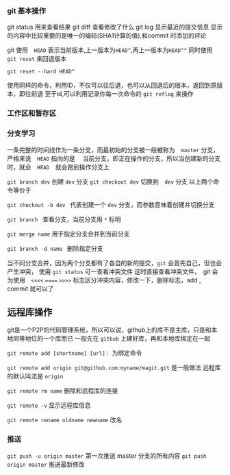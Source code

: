 ### git 基本操作 
git status 用来查看结果
git diff 查看修改了什么
git log 显示最近的提交信息
  显示的内容中比较重要的是唯一的编码(SHA1计算的值),和commit 时添加的评论

git 使用　`HEAD` 表示当前版本,上一版本为`HEAD^`,再上一版本为`HEAD^^`
同时使用 `git reset` 来回退版本
```
git reset --hard HEAD^
```
使用同样的命令，利用ID，不仅可以往后退，也可以从回退后的版本，返回到原版本，即往前退
至于id,可以利用记录你每一次命令的 `git reflog` 来操作

### 工作区和暂存区


### 分支学习


一条完整的时间线作为一条分支，而最初始的分支被一般被称为　`master` 分支，　严格来说　`HEAD` 指向的是　
当前分支，即正在操作的分支，所以当创建新的分支时，就会　`HEAD`　就会跑到操作分支上

`git branch dev`  创建 `dev` 分支
`git checkout dev` 切换到　`dev` 分支
以上两个命令等价于　

`git checkout -b dev ` 代表创建一个 `dev` 分支，而参数意味着创建并切换分支

`git branch ` 查看分支，当前分支用 `*` 标明　

`git merge name` 用于指定分支合并到当前分支

`git branch -d name ` 删除指定分支

当不同分支合并，因为两个分支都有了各自的新的提交，`git` 会首先自己，但也会产生冲突，
使用 `git status` 可一查看冲突文件
这时直接查看冲突文件，　git 会为使用　`<<<<` `====` `>>>>` 标志区分冲突内容，修改一下，删除标志，add ,
        commit 就可以了


## 远程库操作

git是一个P2P的代码管理系统，所以可以说，github上的库不是主库，只是和本地同等地位的一个库而已
一般先在 `gitbub` 上建好库，再和本地库绑定在一起

`git remote add [shortname] [url]：` 为绑定命令

`git remote add origin git@github.com:myname/magit.git`  是一般做法 远程库的默认叫法是 `origin` 

`git remote rm name` 删除和远程库的连接

`git remote -v`   显示远程库信息

`git remote rename oldname newname` 改名

### 推送
`git push -u origin master`  第一次推送 master 分支的所有内容
`git push origin master` 推送最新修改



